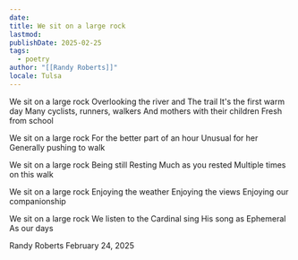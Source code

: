 ```yaml
---
date: 
title: We sit on a large rock
lastmod: 
publishDate: 2025-02-25
tags:
  - poetry
author: "[[Randy Roberts]]"
locale: Tulsa
---
```


We sit on a large rock
Overlooking the river and
The trail
It's the first warm day 
Many cyclists, runners, walkers
And mothers with their children 
Fresh from school

We sit on a large rock
For the better part of an hour
Unusual for her
Generally pushing to walk 

We sit on a large rock
Being still
Resting 
Much as you rested
Multiple times on this walk 

We sit on a large rock 
Enjoying the weather 
Enjoying the views
Enjoying our companionship 

We sit on a large rock
We listen to the 
Cardinal sing
His song as 
Ephemeral 
As our days


Randy Roberts February 24, 2025


